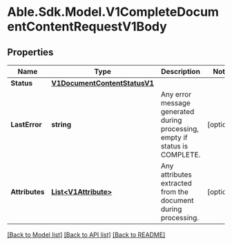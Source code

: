 # Able.Sdk.Model.V1CompleteDocumentContentRequestV1Body
## Properties

Name | Type | Description | Notes
------------ | ------------- | ------------- | -------------
**Status** | [**V1DocumentContentStatusV1**](V1DocumentContentStatusV1.md) |  | 
**LastError** | **string** | Any error message generated during processing, empty if status is COMPLETE. | [optional] 
**Attributes** | [**List&lt;V1Attribute&gt;**](V1Attribute.md) | Any attributes extracted from the document during processing. | [optional] 

[[Back to Model list]](../README.md#documentation-for-models) [[Back to API list]](../README.md#documentation-for-api-endpoints) [[Back to README]](../README.md)


